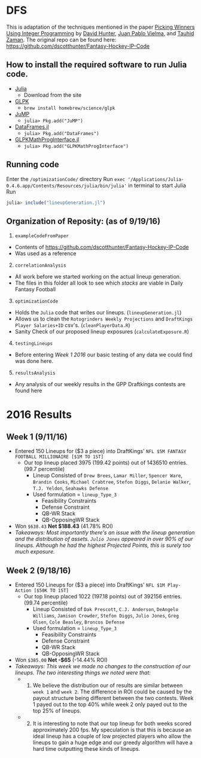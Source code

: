 # DFS

This is adaptation of the techniques mentioned in the paper [Picking Winners Using Integer Programming](http://arxiv.org/pdf/1604.01455v2.pdf) by [David Hunter](http://orc.scripts.mit.edu/people/student.php?name=dshunter), [Juan Pablo Vielma](http://www.mit.edu/~jvielma/), and [Tauhid Zaman](http://zlisto.scripts.mit.edu/home/). 
The original repo can be found here: https://github.com/dscotthunter/Fantasy-Hockey-IP-Code

 

## How to install the required software to run Julia code. 
- [Julia](http://julialang.org/)
  - Download from the site
- [GLPK](https://www.gnu.org/software/glpk/)
  - `brew install homebrew/science/glpk`
- [JuMP](https://github.com/JuliaOpt/JuMP.jl)
  -  `julia> Pkg.add("JuMP")`
- [DataFrames.jl](https://github.com/JuliaStats/DataFrames.jl)
  - `julia> Pkg.add("DataFrames")`
- [GLPKMathProgInterface.jl](https://github.com/JuliaOpt/GLPKMathProgInterface.jl)
  - `julia> Pkg.add("GLPKMathProgInterface")`


## Running code
Enter the `/optimizationCode/` directory 
Run `exec '/Applications/Julia-0.4.6.app/Contents/Resources/julia/bin/julia'` in terminal to start Julia
Run
```julia
julia> include("lineupGeneration.jl")
```

## Organization of Reposity: (as of 9/19/16)
1. `exampleCodeFromPaper`
  - Contents of https://github.com/dscotthunter/Fantasy-Hockey-IP-Code
  - Was used as a reference 
2. `correlationAnalysis`
  - All work before we started working on the actual lineup generation.
  - The files in this folder all look to see which *stacks* are viable in Daily Fantasy Football 
3. `optimizationCode` 
  - Holds the `Julia` code that writes our lineups. (`lineupGeneration.jl`)
  - Allows us to clean the `Rotogrinders Weekly Projections` and `DraftKings Player Salaries+ID` csv's. (`cleanPlayerData.R`)
  - Sanity Check of our proposed lineup exposures (`calculateExposure.R`)
4. `testingLineups`
  - Before entering *Week 1 2016* our basic testing of any data we could find was done here. 
5. `resultsAnalysis`
  - Any analysis of our weekly results in the GPP Draftkings contests are found here


# 2016 Results

## Week 1 (9/11/16)
- Entered 150 Lineups for ($3 a piece) into DraftKings' `NFL $5M FANTASY FOOTBALL MILLIONAIRE [$1M TO 1ST]` 
  - Our top lineup placed 3975 (199.42 points) out of 1436510 entries. (99.7 percentile)
    - Lineup Consisted of `Drew Brees`, `Lamar Miller`, `Spencer Ware`, `Brandin Cooks`, `Michael Crabtree`, `Stefon Diggs`, `Delanie Walker`, `T.J. Yeldon`, `Seahawks Defense`
    - Used formulation = `lineup_Type_3`
      - Feasibility Constraints
      - Defense Constraint
      - QB-WR Stack
      - QB-OpposingWR Stack
- Won `$638.43` **Net $188.43** (41.78% ROI) 
- *Takeaways: Most importantly there's an issue with the lineup generation and the distribution of assets. `Julio Jones` appeared in over 90% of our lineups. Although he had the highest Projected Points, this is surely too much exposure.* 

## Week 2 (9/18/16)
- Entered 150 Lineups for ($3 a piece) into DraftKings' `NFL $1M Play-Action [$50K TO 1ST]` 
  - Our top lineup placed 1022 (197.18 points) out of 392156 entries. (99.74 percentile)
    - Lineup Consisted of `Dak Prescott`, `C.J. Anderson`, `DeAngelo Williams`, `Jamison Crowder`, `Stefon Diggs`, `Julio Jones`, `Greg Olsen`, `Cole Beasley`, `Broncos Defense`
    - Used formulation = `lineup_Type_3`
      - Feasibility Constraints
      - Defense Constraint
      - QB-WR Stack
      - QB-OpposingWR Stack
- Won `$385.00` **Net -$65** (-14.44% ROI) 
- *Takeaways: This week we made no changes to the construction of our lineups. The two interesting things we noted were that:* 
  - 1. We believe the distribution our of results are similar between `week 1` and `week 2`. The difference in ROI could be caused by the payout structure being different between the two contests. Week 1 payed out to the top 40% while week 2 only payed out to the top 25% of lineups.
  - 2. It is interesting to note that our top lineup for both weeks scored approximately 200 fps. My speculation is that this is because an ideal lineup has a couple of low projected players who allow the lineups to gain a huge edge and our greedy algorithm will have a hard time outputting these kinds of lineups. 
